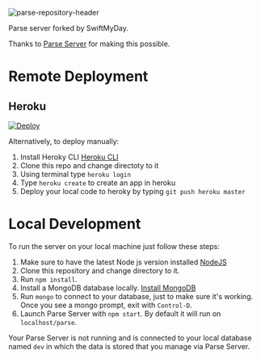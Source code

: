 ![parse-repository-header](https://swiftmyday.github.io/Deposit/banner.png)

Parse server forked by SwiftMyDay. 

Thanks to [Parse Server](https://github.com/ParsePlatform/parse-server) for making this possible.



# Remote Deployment

## Heroku

[![Deploy](https://www.herokucdn.com/deploy/button.png)](https://heroku.com/deploy)

Alternatively, to deploy manually:

1. Install Heroky CLI [Heroku CLI](https://devcenter.heroku.com/articles/heroku-cli)
2. Clone this repo and change directoty to it
3. Using terminal type `heroku login`
4. Type `heroku create` to create an app in heroku
5. Deploy your local code to heroky by typing `git push heroku master`


# Local Development

To run the server on your local machine just follow these steps:

1. Make sure to have the latest Node js version installed [NodeJS](https://nodejs.org/en)
2. Clone this repository and change directory to it.
3. Run `npm install`.
4. Install a MongoDB database locally. [Install MongoDB](https://www.mongodb.com/docs/v3.0/tutorial/install-mongodb-on-os-x/)
5. Run `mongo` to connect to your database, just to make sure it's working. Once you see a mongo prompt, exit with `Control-D`.
6. Launch Parse Server with `npm start`. By default it will run on `localhost/parse`.

Your Parse Server is not running and is connected to your local database named `dev` in which the data is stored that you manage via Parse Server.

[license-svg]: https://img.shields.io/badge/license-BSD-lightgrey.svg
[license-link]: LICENSE
[open-collective-link]: https://opencollective.com/parse-server
